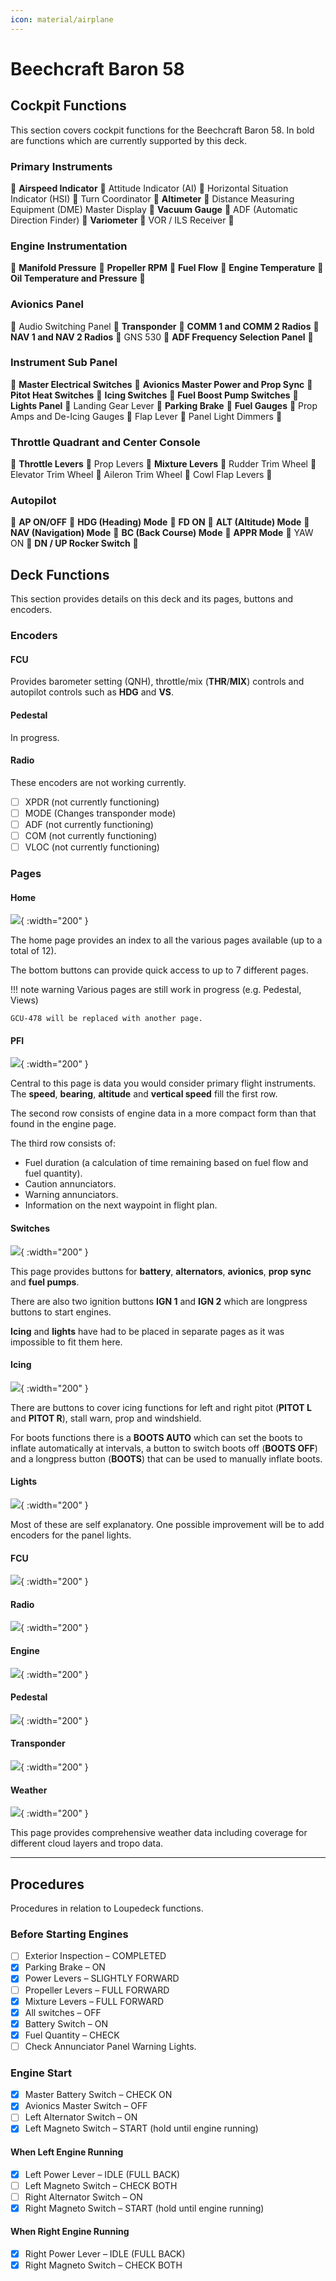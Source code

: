 ```yaml
---
icon: material/airplane
---
```


# Beechcraft Baron 58

## Cockpit Functions

This section covers cockpit functions for the Beechcraft Baron 58. In bold are functions which are currently supported by this deck.

### Primary Instruments
:small_blue_diamond:
**Airspeed Indicator**
:small_blue_diamond:
Attitude Indicator (AI)
:small_blue_diamond:
Horizontal Situation Indicator (HSI)
:small_blue_diamond:
Turn Coordinator
:small_blue_diamond:
**Altimeter**
:small_blue_diamond:
Distance Measuring Equipment (DME) Master Display
:small_blue_diamond:
**Vacuum Gauge**
:small_blue_diamond:
ADF (Automatic Direction Finder)
:small_blue_diamond:
**Variometer**
:small_blue_diamond:
VOR / ILS Receiver
:small_blue_diamond:

### Engine Instrumentation
:small_blue_diamond:
**Manifold Pressure**
:small_blue_diamond:
**Propeller RPM**
:small_blue_diamond:
**Fuel Flow**
:small_blue_diamond:
**Engine Temperature**
:small_blue_diamond:
**Oil Temperature and Pressure**
:small_blue_diamond:

### Avionics Panel
:small_blue_diamond:
Audio Switching Panel
:small_blue_diamond:
**Transponder**
:small_blue_diamond:
**COMM 1 and COMM 2 Radios**
:small_blue_diamond:
**NAV 1 and NAV 2 Radios**
:small_blue_diamond:
GNS 530
:small_blue_diamond:
**ADF Frequency Selection Panel**
:small_blue_diamond:

### Instrument Sub Panel
:small_blue_diamond:
**Master Electrical Switches**
:small_blue_diamond:
**Avionics Master Power and Prop Sync**
:small_blue_diamond:
**Pitot Heat Switches**
:small_blue_diamond:
**Icing Switches**
:small_blue_diamond:
**Fuel Boost Pump Switches**
:small_blue_diamond:
**Lights Panel**
:small_blue_diamond:
Landing Gear Lever
:small_blue_diamond:
**Parking Brake**
:small_blue_diamond:
**Fuel Gauges**
:small_blue_diamond:
Prop Amps and De-Icing Gauges
:small_blue_diamond:
Flap Lever
:small_blue_diamond:
Panel Light Dimmers
:small_blue_diamond:

### Throttle Quadrant and Center Console
:small_blue_diamond:
**Throttle Levers**
:small_blue_diamond:
Prop Levers
:small_blue_diamond:
**Mixture Levers**
:small_blue_diamond:
Rudder Trim Wheel
:small_blue_diamond:
Elevator Trim Wheel
:small_blue_diamond:
Aileron Trim Wheel
:small_blue_diamond:
Cowl Flap Levers
:small_blue_diamond:

### Autopilot
:small_blue_diamond:
**AP ON/OFF**
:small_blue_diamond:
**HDG (Heading) Mode**
:small_blue_diamond:
**FD ON**
:small_blue_diamond:
**ALT (Altitude) Mode**
:small_blue_diamond:
**NAV (Navigation) Mode**
:small_blue_diamond:
**BC (Back Course) Mode**
:small_blue_diamond:
**APPR Mode**
:small_blue_diamond:
YAW ON
:small_blue_diamond:
**DN / UP Rocker Switch**
:small_blue_diamond:

## Deck Functions

This section provides details on this deck and its pages, buttons and encoders.

### Encoders

#### FCU

Provides barometer setting (QNH), throttle/mix (**THR**/**MIX**) controls and autopilot controls such as **HDG** and **VS**. 

#### Pedestal
In progress.

#### Radio

These encoders are not working currently.
- [ ] XPDR (not currently functioning)
- [ ] MODE (Changes transponder mode)
- [ ] ADF (not currently functioning)
- [ ] COM (not currently functioning)
- [ ] VLOC (not currently functioning)

### Pages

#### Home
![](../assets/images/beechcraft-baron-58/home.png){ :width="200" }

The home page provides an index to all the various pages available (up to a total of 12).

The bottom buttons can provide quick access to up to 7 different pages.


!!! note warning
    Various pages are still work in progress (e.g. Pedestal, Views)

    GCU-478 will be replaced with another page.


#### PFI
![](../assets/images/beechcraft-baron-58/pfi.png){ :width="200" }

Central to this page is data you would consider primary flight instruments.
The **speed**, **bearing**, **altitude** and **vertical speed** fill the first row.

The second row consists of engine data in a more compact form than that found in the engine page.

The third row consists of:

- Fuel duration (a calculation of time remaining based on fuel flow and fuel quantity).
- Caution annunciators.
- Warning annunciators.
- Information on the next waypoint in flight plan.

#### Switches
![](../assets/images/beechcraft-baron-58/switches.png){ :width="200" }

This page provides buttons for **battery**, **alternators**, **avionics**, **prop sync** and **fuel pumps**.

There are also two ignition buttons **IGN 1** and **IGN 2** which are longpress buttons to start engines.

**Icing** and **lights** have had to be placed in separate pages as it was impossible to fit them here.


#### Icing
![](../assets/images/beechcraft-baron-58/icing.png){ :width="200" }

There are buttons to cover icing functions for left and right pitot (**PITOT L** and **PITOT R**), stall warn, prop and windshield.

For boots functions there is a **BOOTS AUTO** which can set the boots to inflate automatically at intervals, a button to switch boots off (**BOOTS OFF**) and a longpress button (**BOOTS**) that can be used to manually inflate boots.



#### Lights
![](../assets/images/beechcraft-baron-58/lights.png){ :width="200" }

Most of these are self explanatory. One possible improvement will be to add encoders for the panel lights.  

#### FCU
![](../assets/images/beechcraft-baron-58/fcu.png){ :width="200" }

#### Radio
![](../assets/images/beechcraft-baron-58/radio.png){ :width="200" }

#### Engine
![](../assets/images/beechcraft-baron-58/engine.png){ :width="200" }

#### Pedestal
![](../assets/images/beechcraft-baron-58/pedestal.png){ :width="200" }

#### Transponder
![](../assets/images/beechcraft-baron-58/transponder.png){ :width="200" }

#### Weather
![](../assets/images/beechcraft-baron-58/weather.png){ :width="200" }

This page provides comprehensive weather data including coverage for different cloud layers and tropo data.

----

## Procedures
Procedures in relation to Loupedeck functions.


### Before Starting Engines
- [ ] Exterior Inspection – COMPLETED
- [x] Parking Brake – ON
- [x] Power Levers – SLIGHTLY FORWARD
- [ ] Propeller Levers – FULL FORWARD
- [x] Mixture Levers – FULL FORWARD
- [x] All switches – OFF
- [x] Battery Switch – ON
- [x] Fuel Quantity – CHECK
- [ ] Check Annunciator Panel Warning Lights.

### Engine Start 

- [x] Master Battery Switch – CHECK ON
- [x] Avionics Master Switch – OFF
- [ ] Left Alternator Switch – ON
- [x] Left Magneto Switch – START (hold until engine running)

#### When Left Engine Running
- [x] Left Power Lever – IDLE (FULL BACK)
- [ ] Left Magneto Switch – CHECK BOTH
- [ ] Right Alternator Switch – ON
- [x] Right Magneto Switch – START (hold until engine running)

#### When Right Engine Running
- [x] Right Power Lever – IDLE (FULL BACK)
- [x] Right Magneto Switch – CHECK BOTH
